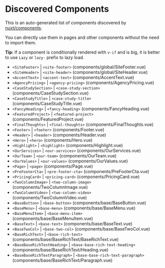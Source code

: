# Discovered Components

This is an auto-generated list of components discovered by [nuxt/components](https://github.com/nuxt/components).

You can directly use them in pages and other components without the need to import them.

**Tip:** If a component is conditionally rendered with `v-if` and is big, it is better to use `Lazy` or `lazy-` prefix to lazy load.

- `<SiteFooter>` | `<site-footer>` (components/global/SiteFooter.vue)
- `<SiteHeader>` | `<site-header>` (components/global/SiteHeader.vue)
- `<AccentText>` | `<accent-text>` (components/AccentText.vue)
- `<AgencyPricing>` | `<agency-pricing>` (components/AgencyPricing.vue)
- `<CaseStudySection>` | `<case-study-section>` (components/CaseStudySection.vue)
- `<CaseStudyTitle>` | `<case-study-title>` (components/CaseStudyTitle.vue)
- `<FancyHeading>` | `<fancy-heading>` (components/FancyHeading.vue)
- `<FeaturedProject>` | `<featured-project>` (components/FeaturedProject.vue)
- `<FinalThoughts>` | `<final-thoughts>` (components/FinalThoughts.vue)
- `<Footer>` | `<footer>` (components/Footer.vue)
- `<Header>` | `<header>` (components/Header.vue)
- `<Hero>` | `<hero>` (components/Hero.vue)
- `<Highlight>` | `<highlight>` (components/Highlight.vue)
- `<OurServices>` | `<our-services>` (components/OurServices.vue)
- `<OurTeam>` | `<our-team>` (components/OurTeam.vue)
- `<OurValues>` | `<our-values>` (components/OurValues.vue)
- `<Page>` | `<page>` (components/Page.vue)
- `<PreFooterCta>` | `<pre-footer-cta>` (components/PreFooterCta.vue)
- `<PricingCard>` | `<pricing-card>` (components/PricingCard.vue)
- `<TwoColumnImage>` | `<two-column-image>` (components/TwoColumnImage.vue)
- `<TwoColumnVideo>` | `<two-column-video>` (components/TwoColumnVideo.vue)
- `<BaseButton>` | `<base-button>` (components/base/BaseButton.vue)
- `<BaseMenu>` | `<base-menu>` (components/base/BaseMenu.vue)
- `<BaseMenuItem>` | `<base-menu-item>` (components/base/BaseMenuItem.vue)
- `<BaseText>` | `<base-text>` (components/base/BaseText.vue)
- `<BaseTwoCol>` | `<base-two-col>` (components/base/BaseTwoCol.vue)
- `<BaseRichText>` | `<base-rich-text>` (components/base/BaseRichText/BaseRichText.vue)
- `<BaseBaseRichTextHeading>` | `<base-base-rich-text-heading>` (components/base/BaseRichText/Heading.vue)
- `<BaseBaseRichTextParagraph>` | `<base-base-rich-text-paragraph>` (components/base/BaseRichText/Paragraph.vue)
